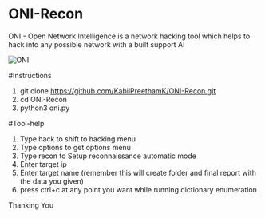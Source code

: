 # ONI-Recon

 ONI - Open Network Intelligence is a network hacking tool which helps to hack into any possible network with a built support AI
 
 
![ONI](https://user-images.githubusercontent.com/110720594/224556679-66ef45c2-8b7e-4805-945a-2ba46b4aa00b.png)


#Instructions

1. git clone https://github.com/KabilPreethamK/ONI-Recon.git
2. cd ONI-Recon
3. python3 oni.py


#Tool-help

1. Type hack to shift to hacking menu
2. Type options to get options menu
3. Type recon to Setup reconnaissance automatic mode 
4. Enter target ip 
5. Enter target name (remember this will create folder and final report with the data you given)
6. press ctrl+c at any point you want while running dictionary enumeration

Thanking You
